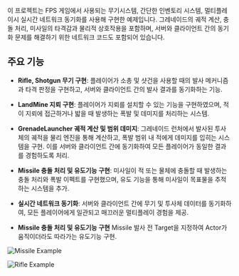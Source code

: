 이 프로젝트는 FPS 게임에서 사용되는 무기시스템, 간단한 인벤토리 시스템, 멀티플레이시 실시간 네트워크 동기화를 사용해 구현한 예제입니다. 그레네이드의 궤적 계산, 충돌 처리, 미사일의 타격감과 물리적 상호작용을 포함하며, 서버와 클라이언트 간의 동기화 문제를 해결하기 위한 네트워크 코드도 포함되어 있습니다.

## 주요 기능
- **Rifle, Shotgun 무기 구현**: 플레이어가 소총 및 샷건을 사용할 때의 발사 메커니즘과 타격 판정을 구현하고, 서버와 클라이언트 간의 발사 결과를 동기화하는 기능.
- **LandMine 지뢰 구현**: 플레이어가 지뢰를 설치할 수 있는 기능을 구현하였으며, 적이 지뢰에 접근하거나 밟을 때 발생하는 폭발 및 데미지를 처리하는 시스템.
- **GrenadeLauncher 궤적 계산 및 범위 데미지**: 그레네이드 런처에서 발사된 투사체의 궤적을 물리 엔진을 통해 계산하고, 폭발 범위 내 적에게 데미지를 입히는 시스템을 구현. 이를 서버와 클라이언트 간에 동기화하여 모든 플레이어가 동일한 결과를 경험하도록 처리.
- **Missile 충돌 처리 및 유도기능 구현**: 미사일이 적 또는 물체에 충돌할 때 발생하는 충돌 처리와 폭발 이펙트를 구현했으며, 유도 기능을 통해 미사일이 목표물을 추적하는 시스템을 추가.
- **실시간 네트워크 동기화**: 서버와 클라이언트 간에 무기 및 투사체 데이터를 동기화하여, 모든 플레이어에게 일관되고 매끄러운 멀티플레이 경험을 제공.


- **Missile 충돌 처리 및 유도기능 구현**
  Missile 발사 전 Target을 지정하여 Actor가 움직이더라도 따라가는 유도기능 구현.

![Missile Example](./Giffile/Missile.gif)

![Rifle Example](./Giffile/Rifle.gif)
